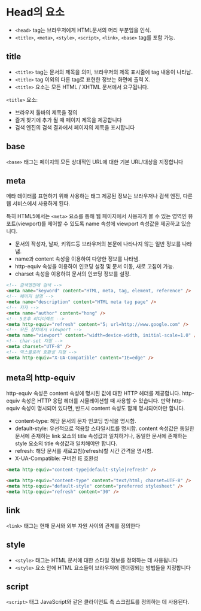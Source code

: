 # Head의 요소

- `<head>` tag는 브라우저에게 HTML문서의 머리 부분임을 인식.
- `<title>`, `<meta>`, `<style>`, `<script>`, `<link>`, `<base>` tag를 포함 가능.

## title

- `<title>` tag는 문서의 제목을 의미, 브라우저의 제목 표시줄에 tag 내용이 나타남.
- `<title>` tag 이외의 다른 tag로 표현한 정보는 화면에 출력 X.
- `<title>` 요소는 모든 HTML / XHTML 문서에서 요구됩니다.

`<title>` 요소:

- 브라우저 툴바의 제목을 정의
- 즐겨 찾기에 추가 될 때 페이지 제목을 제공합니다
- 검색 엔진의 검색 결과에서 페이지의 제목을 표시합니다

## base

`<base>` 태그는 페이지의 모든 상대적인 URL에 대한 기본 URL/대상을 지정합니다

## meta

메타 데이터를 표현하기 위해 사용하는 태그
제공된 정보는 브라우저나 검색 엔진, 다른 웹 서비스에서 사용하게 된다.

특히 HTML5에서는 `<meta>` 요소를 통해 웹 페이지에서 사용자가 볼 수 있는 영역인 뷰포트(viewport)를 제어할 수 있도록 name 속성에 viewport 속성값을 제공하고 있습니다.

- 문서의 작성자, 날짜, 키워드등 브라우저의 본문에 나타나지 않는 일반 정보를 나타냄.
- name과 content 속성을 이용하여 다양한 정보를 나타냄.
- http-equiv 속성을 이용하여 인코딩 설정 및 문서 이동, 새로 고침이 가능.
- charset 속성을 이용하여 문서의 인코딩 정보를 설정.

```html
<!-- 검색엔진에 검색 -->
<meta name="keyword" content="HTML, meta, tag, element, reference" />
<!-- 페이지 설명 -->
<meta name="description" content="HTML meta tag page" />
<!-- 저자 -->
<meta name="author" content="hong" />
<!-- 5초후 리다이렉트 -->
<meta http-equiv="refresh" content="5; url=http://www.google.com" />
<!-- 모든 장치에서 viewport -->
<meta name="viewport" content="width=device-width, initial-scale=1.0" />
<!-- char-set 지정 -->
<meta charset="UTF-8" />
<!-- 익스플로러 호환성 지정 -->
<meta http-equiv="X-UA-Compatible" content="IE=edge" />
```

## meta의 http-equiv

http-equiv 속성은 content 속성에 명시된 값에 대한 HTTP 헤더를 제공합니다.
http-equiv 속성은 HTTP 응답 헤더를 시뮬레이션할 때 사용할 수 있습니다.
만약 http-equiv 속성이 명시되어 있다면, 반드시 content 속성도 함께 명시되어야만 합니다.

- content-type: 해당 문서의 문자 인코딩 방식을 명시함.
- default-style: 우선적으로 적용할 스타일시트를 명시함. content 속성값은 동일한 문서에 존재하는 link 요소의 title 속성값과 일치하거나, 동일한 문서에 존재하는 style 요소의 title 속성값과 일치해야만 합니다.
- refresh: 해당 문서를 새로고침(refresh)할 시간 간격을 명시함.
- X-UA-Compatible: 구버전 IE 호환성

```html
<meta http-equiv="content-type|default-style|refresh" />

<meta http-equiv="content-type" content="text/html; charset=UTF-8" />
<meta http-equiv="default-style" content="preferred stylesheet" />
<meta http-equiv="refresh" content="30" />
```

## link

`<link>` 태그는 현재 문서와 외부 자원 사이의 관계를 정의한다

## style

- `<style>` 태그는 HTML 문서에 대한 스타일 정보를 정의하는 데 사용됩니다
- `<style>` 요소 안에 HTML 요소들이 브라우저에 렌더링되는 방법들을 지정합니다

## script

`<script>` 태그 JavaScript와 같은 클라이언트 측 스크립트를 정의하는 데 사용된다.
